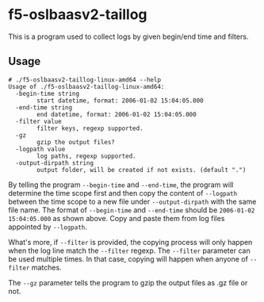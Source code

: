 # f5-oslbaasv2-taillog

This is a program used to collect logs by given begin/end time and filters.

## Usage

```
# ./f5-oslbaasv2-taillog-linux-amd64 --help
Usage of ./f5-oslbaasv2-taillog-linux-amd64:
  -begin-time string
        start datetime, format: 2006-01-02 15:04:05.000
  -end-time string
        end datetime, format: 2006-01-02 15:04:05.000
  -filter value
        filter keys, regexp supported.
  -gz
        gzip the output files?
  -logpath value
        log paths, regexp supported.
  -output-dirpath string
        output folder, will be created if not exists. (default ".")
```

By telling the program `--begin-time` and `--end-time`, the program will determine the time scope first and then copy the content of `--logpath` between the time scope to a new file  under `--output-dirpath` with the same file name.
The format of `--begin-time` and `--end-time` should be `2006-01-02 15:04:05.000` as shown above. Copy and paste them from log files appointed by `--logpath`.

What's more, if `--filter` is provided, the copying process will only happen when the log line match the `--filter` regexp. The `--filter` parameter can be used multiple times. In that case, copying will happen when anyone of  `--filter` matches.

The `--gz` parameter tells the program to gzip the output files as .gz file or not.
